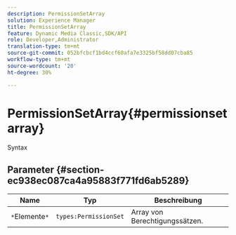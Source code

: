 ```yaml
---
description: PermissionSetArray
solution: Experience Manager
title: PermissionSetArray
feature: Dynamic Media Classic,SDK/API
role: Developer,Administrator
translation-type: tm+mt
source-git-commit: 052bfcbcf1bd4ccf60afa7e3325bf58dd07cba85
workflow-type: tm+mt
source-wordcount: '20'
ht-degree: 30%

---
```



# PermissionSetArray{#permissionsetarray}

Syntax

## Parameter {#section-ec938ec087ca4a95883f771fd6ab5289}

| Name | Typ | Beschreibung |
|---|---|---|
| `*`Elemente`*` | `types:PermissionSet` | Array von Berechtigungssätzen. |


